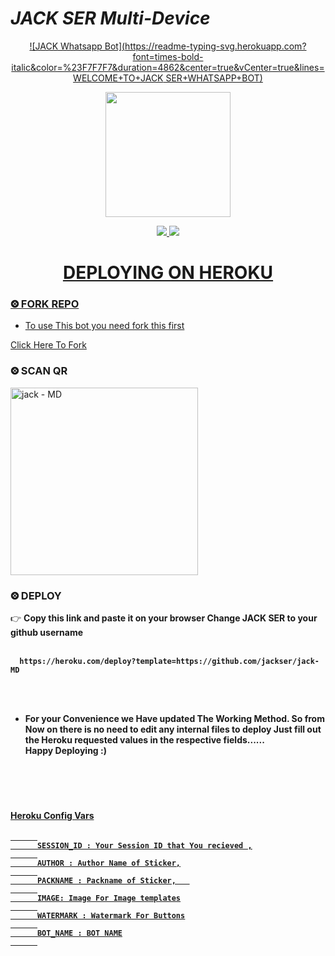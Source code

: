 
# *JACK SER Multi-Device*
<div align="center">
  
  [![JACK Whatsapp Bot](https://readme-typing-svg.herokuapp.com?font=times-bold-italic&color=%23F7F7F7&duration=4862&center=true&vCenter=true&lines=WELCOME+TO+JACK SER+WHATSAPP+BOT)](https://github.com/jackser6/Millie)
</div>
<div align="center">
  <img border-radius: 15px src="https://i.imgur.com/Pf1Wynm.png" width="200" height="200"/>

<p align="center">
  <a href="https://instagram.com/ylnt_jack"><img src="https://img.shields.io/badge/Instagram-E4405F?style=for-the-badge&logo=instagram&logoColor=white"/> 
  <a href="https://wa.me/919744106247"><img src="https://img.shields.io/badge/WhatsApp-25D366?style=for-the-badge&logo=whatsapp&logoColor=white" />
</p>
<div align="center">

# DEPLOYING ON HEROKU
  <div align="left">
   
### ⨷ FORK REPO

- To use This bot you need fork this first <br>

[Click Here To Fork](https://github.com/jackser6/jack-MD/fork)

### ⨷ SCAN QR
<a href="https://bit.ly/jackser-QR"><img title="jack - MD" src="https://repl.it/badge/github/quiec/whatsasena" width="300"></a>

### ⨷ DEPLOY

  
  

👉 <b>Copy this link and paste it on your browser Change JACK SER to your github username<b> <br><br>
```
  https://heroku.com/deploy?template=https://github.com/jackser/jack-MD
```
<br>

<br>
    
    
- For your Convenience we Have updated The Working Method. So from Now on there is no need to edit any internal files to deploy Just fill out the Heroku requested values in the respective fields...... <br>
    <b>Happy Deploying :)<b>
<br>

<br>
      
#
      
      
      
      
#### <u>Heroku Config Vars<u>
      
```
      
      SESSION_ID : Your Session ID that You recieved ,
      
      AUTHOR : Author Name of Sticker,
      
      PACKNAME : Packname of Sticker,   
      
      IMAGE: Image For Image templates
      
      WATERMARK : Watermark For Buttons
      
      BOT_NAME : BOT NAME
      
```

  



</div>











<div align="left">
  

